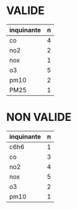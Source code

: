 
# VALIDE

|inquinante |  n|
|:----------|--:|
|co         |  4|
|no2        |  2|
|nox        |  1|
|o3         |  5|
|pm10       |  2|
|PM25       |  1|

# NON VALIDE

|inquinante |  n|
|:----------|--:|
|c6h6       |  1|
|co         |  3|
|no2        |  4|
|nox        |  5|
|o3         |  2|
|pm10       |  1|
